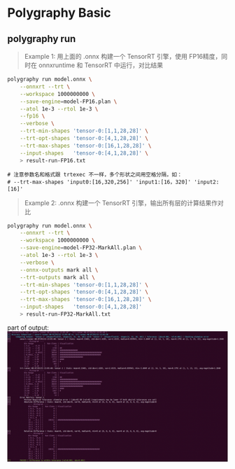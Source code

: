 # Polygraphy Basic

## polygraphy run

> Example 1: 用上面的 .onnx 构建一个 TensorRT 引擎，使用 FP16精度，同时在 onnxruntime 和 TensorRT 中运行，对比结果

```bash
polygraphy run model.onnx \
    --onnxrt --trt \
    --workspace 1000000000 \
    --save-engine=model-FP16.plan \
    --atol 1e-3 --rtol 1e-3 \
    --fp16 \
    --verbose \
    --trt-min-shapes 'tensor-0:[1,1,28,28]' \
    --trt-opt-shapes 'tensor-0:[4,1,28,28]' \
    --trt-max-shapes 'tensor-0:[16,1,28,28]' \
    --input-shapes   'tensor-0:[4,1,28,28]' \
    > result-run-FP16.txt
```

```
# 注意参数名和格式跟 trtexec 不一样，多个形状之间用空格分隔，如：
# --trt-max-shapes 'input0:[16,320,256]' 'input1:[16，320]' 'input2:[16]'
```

> Example 2:  .onnx 构建一个 TensorRT 引擎，输出所有层的计算结果作对比

```bash
polygraphy run model.onnx \
    --onnxrt --trt \
    --workspace 1000000000 \
    --save-engine=model-FP32-MarkAll.plan \
    --atol 1e-3 --rtol 1e-3 \
    --verbose \
    --onnx-outputs mark all \
    --trt-outputs mark all \
    --trt-min-shapes 'tensor-0:[1,1,28,28]' \
    --trt-opt-shapes 'tensor-0:[4,1,28,28]' \
    --trt-max-shapes 'tensor-0:[16,1,28,28]' \
    --input-shapes   'tensor-0:[4,1,28,28]'
    > result-run-FP32-MarkAll.txt
```
part of output:
![polygraphy1](./images/polygraphy1.png) 